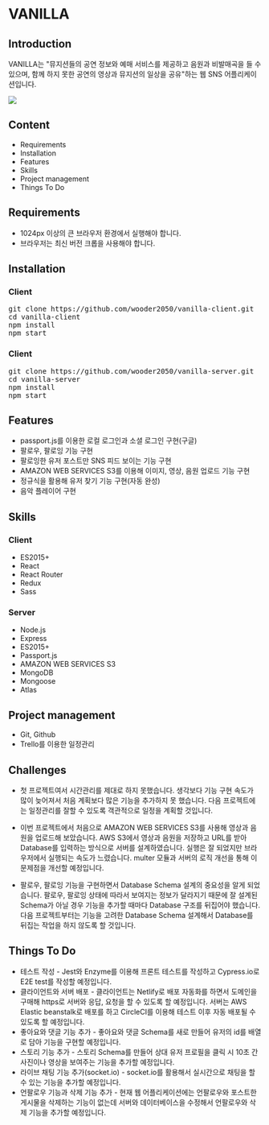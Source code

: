 # VANILLA


## Introduction

VANILLA는 "뮤지션들의 공연 정보와 예매 서비스를 제공하고 음원과 비발매곡을 들 수 있으며, 함께 하지 못한 공연의 영상과 뮤지션의 일상을 공유"하는 웹 SNS 어플리케이션입니다.

![](https://algo111.s3.ap-northeast-2.amazonaws.com/ezgif.com-resize.gif)


## Content

* Requirements
* Installation
* Features
* Skills
* Project management
* Things To Do

## Requirements
* 1024px 이상의 큰 브라우저 환경에서 실행해야 합니다.
* 브라우저는 최신 버전 크롭을 사용해야 합니다.

## Installation

### Client
<pre>
git clone https://github.com/wooder2050/vanilla-client.git
cd vanilla-client
npm install
npm start
</pre>

### Client
<pre>
git clone https://github.com/wooder2050/vanilla-server.git
cd vanilla-server
npm install
npm start
</pre>

## Features

* passport.js를 이용한 로컬 로그인과 소셜 로그인 구현(구글)
* 팔로우, 팔로잉 기능 구현
* 팔로잉한 유저 포스트만 SNS 피드 보이는 기능 구현
* AMAZON WEB SERVICES S3를 이용해 이미지, 영상, 음원 업로드 기능 구현
* 정규식을 활용해 유저 찾기 기능 구현(자동 완성)
* 음악 플레이어 구현 

## Skills

### Client
* ES2015+
* React
* React Router
* Redux 
* Sass

### Server
* Node.js
* Express
* ES2015+
* Passport.js
* AMAZON WEB SERVICES S3
* MongoDB
* Mongoose
* Atlas

## Project management
* Git, Github
* Trello를 이용한 일정관리

## Challenges
* 첫 프로젝트여서 시간관리를 제대로 하지 못했습니다. 생각보다 기능 구현 속도가 많이 늦어져서 처음 계획보다 많은 기능을 추가하지 못 했습니다. 다음 프로젝트에는 일정관리를 잘할 수 있도록 객관적으로 일정을 계획할 것입니다.  

* 이번 프로젝트에서 처음으로 AMAZON WEB SERVICES S3를 사용해 영상과 음원을 업로드해 보았습니다. AWS S3에서 영상과 음원을 저장하고 URL를 받아 Database를 입력하는 방식으로 서버를 설계하였습니다. 실행은 잘 되었지만 브라우저에서 실행되는 속도가 느렸습니다. multer 모듈과 서버의 로직 개선을 통해 이 문제점을 개선할 예정입니다.

* 팔로우, 팔로잉 기능을 구현하면서 Database Schema 설계의 중요성을 알게 되었습니다. 팔로우, 팔로잉 상태에 따라서 보여지는 정보가 달라지기 때문에 잘 설계된 Schema가 아닐 경우 기능을 추가할 때마다 Database 구조를 뒤집어야 했습니다. 다음 프로젝트부터는 기능을 고려한 Database Schema 설계해서 Database를 뒤집는 작업을 하지 않도록 할 것입니다. 


## Things To Do
* 테스트 작성 - Jest와 Enzyme를 이용해 프론트 테스트를 작성하고 Cypress.io로 E2E test를 작성할 예정입니다. 
* 클라이언트와 서버 배포 - 클라이언트는 Netlify로 배포 자동화를 하면서 도메인을 구매해 https로 서버와 응답, 요청을 할 수 있도록 할 예정입니다. 서버는 AWS Elastic beanstalk로 배포를 하고 CircleCI를 이용해 테스트 이후 자동 배포될 수 있도록 할 예정입니다.
* 좋아요와 댓글 기능 추가 - 좋아요와 댓글 Schema를 새로 만들어 유저의 id를 배열로 담아 기능을 구현할 예정입니다. 
* 스토리 기능 추가 - 스토리 Schema를 만들어 상대 유저 프로필을 클릭 시 10초 간 사진이나 영상을 보여주는 기능을 추가할 예정입니다.  
* 라이브 채팅 기능 추가(socket.io) - socket.io를 활용해서 실시간으로 채팅을 할 수 있는 기능을 추가할 예정입니다. 
* 언팔로우 기능과 삭제 기능 추가 - 현재 웹 어플리케이션에는 언팔로우와 포스트한 게시물을 삭제하는 기능이 없는데 서버와 데이터베이스을 수정해서 언팔로우와 삭제 기능을 추가할 예정입니다.  

